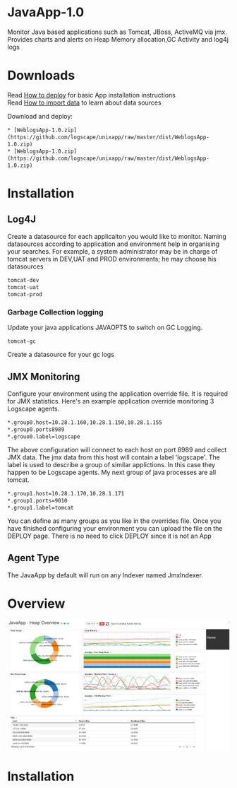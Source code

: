 # JavaApp-1.0

Monitor Java based applications such as Tomcat, JBoss, ActiveMQ via jmx. Provides charts and alerts on Heap Memory allocation,GC Activity and log4j logs 


# Downloads 

Read [How to deploy](http://logscape.github.io/deploy.html) for basic App installation instructions  
Read [How to import data](http://logscape.github.io/ds-add.html) to learn about data sources

Download and deploy:  

	* [WeblogsApp-1.0.zip](https://github.com/logscape/unixapp/raw/master/dist/WeblogsApp-1.0.zip)
	* [WeblogsApp-1.0.zip](https://github.com/logscape/unixapp/raw/master/dist/WeblogsApp-1.0.zip)

# Installation 

## Log4J 

 Create a datasource for each applicaiton you would like to monitor. Naming datasources according to application and environment help in organising your searches. For example, a system administrator may be in charge of tomcat servers in DEV,UAT and PROD environments; he may choose his datasources

	tomcat-dev
	tomcat-uat
	tomcat-prod

### Garbage Collection logging

Update your java applications JAVAOPTS to switch on GC Logging. 

	tomcat-gc 

Create a datasource for your gc logs 

## JMX Monitoring 

 Configure your environment using the application override file. It is required for JMX  statistics.
Here's an example application override monitoring 3 Logscape agents. 

	*.group0.host=10.28.1.160,10.28.1.150,10.28.1.155
	*.group0.ports8989
	*.grouo0.label=logscape

The above configuration will connect to each host on port 8989 and collect JMX data. The jmx data from this host will contain a label 'logscape'. The label is used to describe a group of similar applictions. In this case they happen to be Logscape agents. My next group of java processes are all tomcat. 

	*.group1.host=10.28.1.170,10.28.1.171
	*.group1.ports=9010
	*.group1.label=tomcat

You can define as many groups as you like in the overrides file. Once you have finished configuring your environment you can upload the file on the DEPLOY page. There is no need to click DEPLOY since it is not an App 


## Agent Type

The JavaApp by default will run on any Indexer named JmxIndexer. 


# Overview 
 ![](docs/images/apphome.png)



# Installation 
